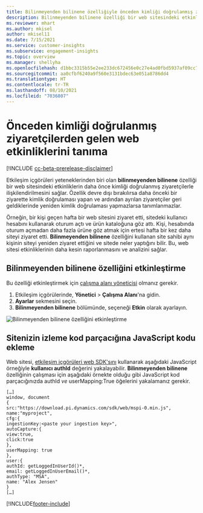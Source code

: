 ```yaml
---
title: Bilinmeyenden bilinene özelliğiyle önceden kimliği doğrulanmış ziyaretçilerden gelen web etkinliklerini tanıma
description: Bilinmeyenden bilinene özelliği bir web sitesindeki etkinlikleri daha önce kimliği doğrulanmış ziyaretçilerle ilişkilendirmenize olanak tanır.
ms.reviewer: mhart
ms.author: mkisel
author: mkisel11
ms.date: 7/15/2021
ms.service: customer-insights
ms.subservice: engagement-insights
ms.topic: overview
ms.manager: shellyha
ms.openlocfilehash: d1bbc3315b55e2ee233dc672456e0c27e4ad0fbd5937af09cc790c96ee274000
ms.sourcegitcommit: aa0cfbf6240a9f560e3131bdec63e051a8786dd4
ms.translationtype: HT
ms.contentlocale: tr-TR
ms.lasthandoff: 08/10/2021
ms.locfileid: "7036807"
---
```

# <a name="recognize-web-events-from-previously-authenticated-visitors"></a>Önceden kimliği doğrulanmış ziyaretçilerden gelen web etkinliklerini tanıma

[!INCLUDE [cc-beta-prerelease-disclaimer](includes/cc-beta-prerelease-disclaimer.md)]

Etkileşim içgörüleri yeteneklerinden biri olan **bilinmeyenden bilinene** özelliği bir web sitesindeki etkinliklerin daha önce kimliği doğrulanmış ziyaretçilerle ilişkilendirilmesini sağlar. Özellik devre dışı bırakılırsa daha önceki bir ziyarette kimlik doğrulaması yapan ve ardından ayrılan ziyaretçiler geri geldiklerinde yeniden kimlik doğrulaması yapmazlarsa tanımlanmazlar. 

Örneğin, bir kişi geçen hafta bir web sitesini ziyaret etti, sitedeki kullanıcı hesabını kullanarak oturum açtı ve ürün kataloğuna göz attı. Kişi, hesabında oturum açmadan daha fazla ürüne göz atmak için ertesi hafta bir kez daha siteyi ziyaret etti. **Bilinmeyenden bilinene** özelliğini kullanan site sahibi aynı kişinin siteyi yeniden ziyaret ettiğini ve sitede neler yaptığını bilir. Bu, web sitesi etkinliklerinin daha kesin raporlanmasını ve analizini sağlar.

## <a name="enable-unknown-to-known"></a>Bilinmeyenden bilinene özelliğini etkinleştirme

Bu özelliği etkinleştirmek için [çalışma alanı yöneticisi](user-roles.md) olmanız gerekir. 

1. Etkileşim içgörülerinde, **Yönetici** > **Çalışma Alanı**'na gidin. 
2. **Ayarlar** sekmesini seçin.
3. **Bilinmeyenden bilinene** bölümünde, seçeneği **Etkin** olarak ayarlayın.

![Bilinmeyenden bilinene özelliğini etkinleştirme](media/U2Ktoggle.png "Bilinmeyenden bilinene özelliğini etkinleştirme")

## <a name="adding-javascript-code-to-your-sites-tracking-snippet"></a>Sitenizin izleme kod parçacığına JavaScript kodu ekleme

Web sitesi, [etkileşim içgörüleri web SDK'sını](advanced-SDK-implementation.md) kullanarak aşağıdaki JavaScript örneğiyle **kullanıcı authId** değerini yakalayabilir. **Bilinmeyenden bilinene** özelliğinin çalışması için aşağıdaki örnekte olduğu gibi JavaScript kod parçacığınızda authId *ve* userMapping:True öğelerini yakalamanız gerekir.

```
[…]
window, document
{
src:"https://download.pi.dynamics.com/sdk/web/mspi-0.min.js",
name:"myproject",
cfg:{
ingestionKey:<paste your ingestion key>",
autoCapture:{
view:true,
click:true
},
userMapping: true
},
user:{
authId: getLoggedInUserId()*,
email: getLoggedInUserEmail()*,
authType: "MSA",
name: "Alex Jensen"
}
[…]
```

[!INCLUDE[footer-include](../includes/footer-banner.md)]
